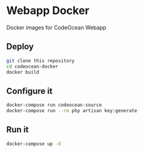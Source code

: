 # Webapp Docker

Docker images for CodeOcean Webapp

## Deploy

```bash
git clone this repository
cd codeocean-docker
docker build
```
## Configure it

```bash
docker-compose run codeocean-source
docker-compose run --rm php artisan key:generate
```

## Run it

```bash
docker-compose up -d
```
